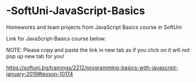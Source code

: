 # -SoftUni-JavaScript-Basics

Homeworks and team projects from JavaScript Basics course in SoftUni

Link for JavaScript-Basics course below:

NOTE: Please copy and paste the link in new tab as if you click on it will not pop up new tab for you!

https://softuni.bg/trainings/2212/programming-basics-with-javascript-january-2019#lesson-10174
